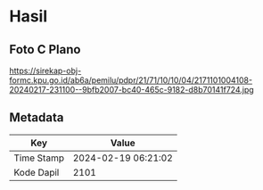 # Hasil

## Foto C Plano

https://sirekap-obj-formc.kpu.go.id/ab6a/pemilu/pdpr/21/71/10/10/04/2171101004108-20240217-231100--9bfb2007-bc40-465c-9182-d8b70141f724.jpg


## Metadata

| Key        | Value               |
| ---------- | ------------------- |
| Time Stamp | 2024-02-19 06:21:02 |
| Kode Dapil | 2101                |



